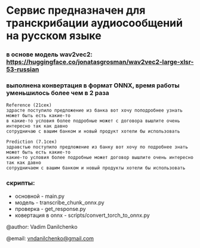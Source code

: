 # Сервис предназначен для транскрибации аудиосообщений на русском языке 

### в основе модель wav2vec2: https://huggingface.co/jonatasgrosman/wav2vec2-large-xlsr-53-russian
### выполнена конвертация в формат ONNX, время работы уменьшилось более чем в 2 раза

    Reference (21сек)
    здрасте поступило предложение из банка вот хочу поподробнее узнать может быть есть какие-то 
    в какие-то условия более подробные может с договора вышлите очень интересно так как давно 
    сотрудничаю с вашим банком и новый продукт хотели бы использовать
    
    Prediction (7.1сек)
    здравстью поступило предложение из банку вот хочу по подробнее знать может быть есть какие-то 
    какие-то условия более подробные может договор вышлите очень интересно так как давно 
    сотрудничаем с вашим банком и новый продукты хотели бы использовать
    
    
### скрипты:
* основной - main.py
* модель - transcribe_chunk_onnx.py
* проверка - get_response.py
* ковертация в onnx - scripts/convert_torch_to_onnx.py

@author: Vadim Danilchenko

@email: vndanilchenko@gmail.com